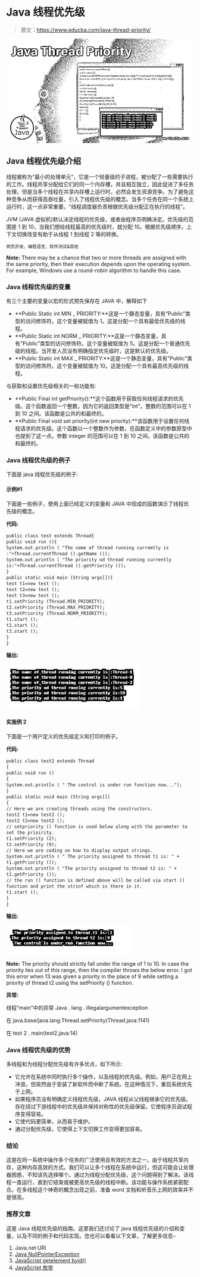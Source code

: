# Java 线程优先级

> 原文：<https://www.educba.com/java-thread-priority/>

![Java Thread Priority](img/b2df7585a362e8259ea29c9cb196e446.png)



## Java 线程优先级介绍

线程被称为“最小的处理单元”，它是一个轻量级的子进程，被分配了一些需要执行的工作。线程共享分配给它们的同一个内存槽，并且相互独立，因此促进了多任务处理。但是当多个线程在共享内存槽上运行时，必然会发生资源竞争。为了避免这种竞争从而获得高吞吐量，引入了线程优先级的概念。当多个任务在同一个系统上运行时，这一点非常重要。“线程调度器负责根据优先级分配正在执行的线程”。

JVM (JAVA 虚拟机)默认决定线程的优先级，或者由程序员明确决定。优先级的范围是 1 到 10，当我们想给线程最高的优先级时，就分配 10。根据优先级顺序，上下文切换改变有助于从线程 1 到线程 2 等的转换。

<small>网页开发、编程语言、软件测试&其他</small>

**Note:** There may be a chance that two or more threads are assigned with the same priority, then their execution depends upon the operating system. For example, Windows use a round-robin algorithm to handle this case.

### Java 线程优先级的变量

有三个主要的变量以宏的形式预先保存在 JAVA 中，解释如下

*   **Public Static int MIN _ PRIORITY:**这是一个静态变量，具有“Public”类型的访问修饰符。这个变量被赋值为 1。这是分配一个具有最低优先级的线程。
*   **Public Static int NORM _ PRIORITY:**这是一个静态变量，具有“Public”类型的访问修饰符。这个变量被赋值为 5。这是分配一个普通优先级的线程。当开发人员没有明确指定优先级时，这是默认的优先级。
*   **Public Static int MAX _ PRIORITY:**这是一个静态变量，具有“Public”类型的访问修饰符。这个变量被赋值为 10。这是分配一个具有最高优先级的线程。

与获取和设置优先级相关的一些功能有:

*   **Public Final int getPriority():**这个函数用于获取任何线程请求的优先级。这个函数返回一个整数，因为它的返回类型是“int”。整数的范围可以在 1 到 10 之间。该函数是公共的和最终的。
*   **Public Final void set priority(int new priority):**该函数用于设置任何线程请求的优先级。这个函数以一个整数作为参数，在函数定义中的参数原型中也提到了这一点。参数 integer 的范围可以在 1 到 10 之间。该函数是公共的和最终的。

### Java 线程优先级的例子

下面是 java 线程优先级的例子:

#### 示例#1

下面是一些例子，使用上面已经定义的变量和 JAVA 中现成的函数演示了线程优先级的概念。

**代码:**

```
public class test extends Thread{
public void run (){
System.out.println ( "The name of thread running curremtly is :"+Thread.currentThread ().getName ());
System.out.println ( "The priority od thread running currently is:"+Thread.currentThread ().getPriority ());
}
public static void main (String args[]){
test t1=new test ();
test t2=new test ();
test t3=new test ();
t1.setPriority (Thread.MIN_PRIORITY);
t2.setPriority (Thread.MAX_PRIORITY);
t3.setPriority (Thread.NORM_PRIORITY);
t1.start ();
t2.start ();
t3.start ();
}
}
```

**输出:**

![Java Thread Priority-1.1](img/f69593606db3bd785522a16eec0737ac.png)



#### 实施例 2

下面是一个用户定义的优先级定义和打印的例子。

**代码:**

```
public class test2 extends Thread
{
public void run ()
{
System.out.println ( " The control is under run function now...");
}
public static void main (String args[])
{
// Here we are creating threads using the constructors.
test2 t1=new test2 ();
test2 t2=new test2 ();
// setpriority () function is used below along with the parameter to set the prioirity.
t1.setPriority (2);
t2.setPriority (9);
// Here we are coding on how to display output strings.
System.out.println ( " The priority assigned to thread t1 is: " + t1.getPriority ());
System.out.println ( "The priority assigned to thread t2 is: " + t2.getPriority ());
// the run () function is defined above will be called via start () function and print the strinf which is there in it.
t1.start ();
}
}
```

**输出:**

![Java Thread Priority-1.2](img/3063d74a21a81e4a3dcdf482e5d9fa1b.png)



**Note:** The priority should strictly fall under the range of 1 to 10\. In case the priority lies out of this range, then the compiler throws the below error. I got this error when 13 was given a priority in the place of 9 while setting a priority of thread t2 using the setPriority () function.

**异常:**

线程“main”中的异常 Java . lang . illegalargumentexception

在 java.base/java.lang.Thread.setPriority(Thread.java:1141)

在 test 2 . main(test2.java:14)

### Java 线程优先级的优势

多线程和为线程分配优先级有许多优点，如下所示:

*   它允许在系统中同时执行多个操作，以及线程的优先级。例如，用户正在网上冲浪，但突然由于安装了新软件而中断了系统。在这种情况下，重启系统优先于上网。
*   如果程序员没有明确定义线程优先级，JAVA 线程从父线程继承它的优先级。存在绕过下游线程中的优先级并保持对称性的优先级保留。它使程序员调试程序变得容易。
*   它使代码更简单，从而易于维护。
*   通过分配优先级，它使得上下文切换工作变得更加容易。

### 结论

这是在同一系统中操作多个任务的广泛使用且有效的方法之一。由于线程共享内存，这种内存高效的方式。我们可以让多个线程在系统中运行，但这可能会让处理器困惑，不知该先选择哪个。通过为线程分配优先级，这个问题得到了解决。该线程一直运行，直到它结束或被更高优先级的线程中断。该功能与操作系统紧密配合。在多线程这个神奇的概念出现之前，准备 word 文档和听音乐上网的效率并不是很高。

### 推荐文章

这是 Java 线程优先级的指南。这里我们还讨论了 java 线程优先级的介绍和变量，以及不同的例子和代码实现。您也可以看看以下文章，了解更多信息–

1.  Java.net·URI
2.  [Java NullPointerException](https://www.educba.com/java-nullpointerexception/)
3.  [JavaScript getelement byid()](https://www.educba.com/javascript-getelementbyid/)
4.  [JavaScript 枚举](https://www.educba.com/javascript-enum/)





